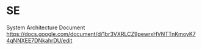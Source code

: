 # SE
System Architecture Document
https://docs.google.com/document/d/1br3VXRLCZ9pewrxHVNTTnKmoyK74qNNXEE7DNkahrDU/edit
